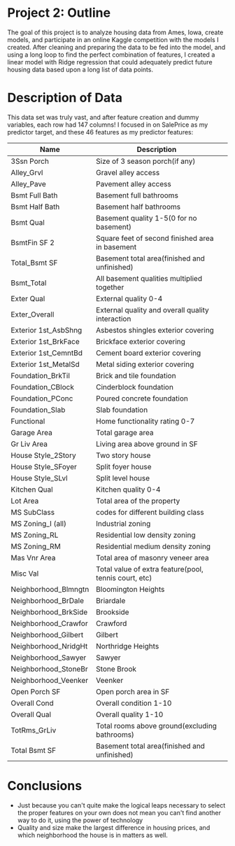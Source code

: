 # Project 2: Outline

The goal of this project is to analyze housing data from Ames, Iowa, create models, and participate in an online Kaggle competition with the models I created. After cleaning and preparing the data to be fed into the model, and using a long loop to find the perfect combination of features, I created a linear model with Ridge regression that could adequately predict future housing data based upon a long list of data points. 
   
# Description of Data

This data set was truly vast, and after feature creation and dummy variables, each row had 147 columns! I focused in on SalePrice as my predictor target, and these 46 features as my predictor features:
    
    
| Name                 | Description                                           |   |
|----------------------|-------------------------------------------------------|---|
| 3Ssn Porch           | Size of 3 season porch(if any)                        |   |
| Alley_Grvl           | Gravel alley access                                   |   |
| Alley_Pave           | Pavement alley access                                 |   |
| Bsmt Full Bath       | Basement full bathrooms                               |   |
| Bsmt Half Bath       | Basement half bathrooms                               |   |
| Bsmt Qual            | Basement quality 1-5(0 for no basement)               |   |
| BsmtFin SF 2         | Square feet of second finished area in basement       |   |
| Total_Bsmt SF        | Basement total area(finished and unfinished)          |   |
| Bsmt_Total           | All basement qualities multiplied together            |   |
| Exter Qual           | External quality 0-4                                  |   |
| Exter_Overall        | External quality and overall quality interaction      |   |
| Exterior 1st_AsbShng | Asbestos shingles exterior covering                   |   |
| Exterior 1st_BrkFace | Brickface exterior covering                           |   |
| Exterior 1st_CemntBd | Cement board exterior covering                        |   |
| Exterior 1st_MetalSd | Metal siding exterior covering                        |   |
| Foundation_BrkTil    | Brick and tile foundation                             |   |
| Foundation_CBlock    | Cinderblock foundation                                |   |
| Foundation_PConc     | Poured concrete foundation                            |   |
| Foundation_Slab      | Slab foundation                                       |   |
| Functional           | Home functionality rating 0-7                         |   |
| Garage Area          | Total garage area                                     |   |
| Gr Liv Area          | Living area above ground in SF                        |   |
| House Style_2Story   | Two story house                                       |   |
| House Style_SFoyer   | Split foyer house                                     |   |
| House Style_SLvl     | Split level house                                     |   |
| Kitchen Qual         | Kitchen quality 0-4                                   |   |
| Lot Area             | Total area of the property                            |   |
| MS SubClass          | codes for different building class                    |   |
| MS Zoning_I (all)    | Industrial zoning                                     |   |
| MS Zoning_RL         | Residential low density zoning                        |   |
| MS Zoning_RM         | Residential medium density zoning                     |   |
| Mas Vnr Area         | Total area of masonry veneer area                     |   |
| Misc Val             | Total value of extra feature(pool, tennis court, etc) |   |
| Neighborhood_Blmngtn | Bloomington Heights                                   |   |
| Neighborhood_BrDale  | Briardale                                             |   |
| Neighborhood_BrkSide | Brookside                                             |   |
| Neighborhood_Crawfor | Crawford                                              |   |
| Neighborhood_Gilbert | Gilbert                                               |   |
| Neighborhood_NridgHt | Northridge Heights                                    |   |
| Neighborhood_Sawyer  | Sawyer                                                |   |
| Neighborhood_StoneBr | Stone Brook                                           |   |
| Neighborhood_Veenker | Veenker                                               |   |
| Open Porch SF        | Open porch area in SF                                 |   |
| Overall Cond         | Overall condition 1-10                                |   |
| Overall Qual         | Overall quality 1-10                                  |   |
| TotRms_GrLiv         | Total rooms above ground(excluding bathrooms)         |   |
| Total Bsmt SF        | Basement total area(finished and unfinished)          |   |  


# Conclusions

- Just because you can't quite make the logical leaps necessary to select the proper features on your own does not mean you can't find another way to do it, using the power of technology
- Quality and size make the largest difference in housing prices, and which neighborhood the house is in matters as well.
